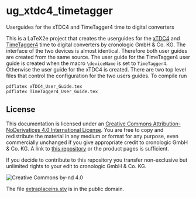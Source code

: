 # ug_xtdc4_timetagger
Userguides for the xTDC4 and TimeTagger4 time to digital converters

This is a LaTeX2e project that creates the userguides for the [xTDC4](https://www.cronologic.de/products/tdcs/xtdc4-pcie) and [TimeTagger4](https://www.cronologic.de/products/tdcs/timetagger) time to digital converters by cronologic GmbH & Co. KG.
The interface of the two devices is almost identical. Therefore both user guides are created from the same source. The user guide for the TimeTagger4 user guide is created when the macro `\deviceName` is set to `TimeTagger4`. Otherwise the user guide for the xTDC4 is created. There are two top level files that control the configuration for the two users guides. 
To compile run
```shell
pdflatex xTDC4_User_Guide.tex
pdflatex TimeTagger4_User_Guide.tex
```

## License
This documentation is licensed under an [Creative Commons Attribution-NoDerivatices 4.0 International License](https://creativecommons.org/licenses/by-nd/4.0/).
You are free to copy and redistribute the material in any medium or format for any purpose, even commercially unchanged if you give appropriate credit to cronologic GmbH & Co. KG. A link to [this repository](https://github.com/cronologic-de/ug_xhptdc8 ) or the product pages is sufficient.

If you decide to contribute to this repository you transfer non-exclusive but unlimited rights to your edit to cronologic GmbH & Co. KG.

![Creative Commons by-nd 4.0](https://i.creativecommons.org/l/by-nd/4.0/88x31.png)

The file [extraplaceins.sty](extraplaceins.sty) is in the public domain.

